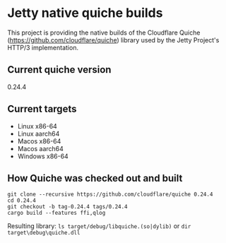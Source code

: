 # Jetty native quiche builds
This project is providing the native builds of the Cloudflare Quiche (https://github.com/cloudflare/quiche) library used by the Jetty Project's HTTP/3 implementation.

## Current quiche version
0.24.4

## Current targets
 - Linux x86-64
 - Linux aarch64
 - Macos x86-64
 - Macos aarch64
 - Windows x86-64

## How Quiche was checked out and built
```
git clone --recursive https://github.com/cloudflare/quiche 0.24.4
cd 0.24.4
git checkout -b tag-0.24.4 tags/0.24.4
cargo build --features ffi,qlog
```

Resulting library: `ls target/debug/libquiche.(so|dylib)` or `dir target\debug\quiche.dll`
